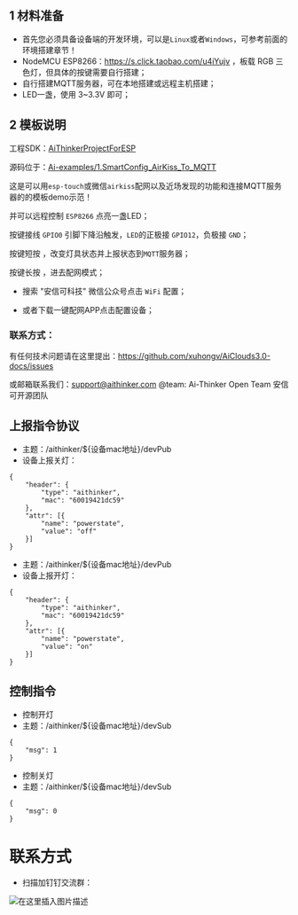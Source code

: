

## 1 材料准备

- 首先您必须具备设备端的开发环境，可以是`Linux`或者`Windows`，可参考前面的环境搭建章节！
- NodeMCU ESP8266：https://s.click.taobao.com/u4iYujv ，板载 RGB 三色灯，但具体的按键需要自行搭建；
- 自行搭建MQTT服务器，可在本地搭建或远程主机搭建；
- LED一盏，使用 3~3.3V 即可；

## 2 模板说明

 工程SDK：[AiThinkerProjectForESP](https://gitee.com/xuhongv/AiThinkerProjectForESP)

 源码位于：[Ai-examples/1.SmartConfig_AirKiss_To_MQTT](https://gitee.com/xuhongv/AiThinkerProjectForESP/tree/master/Ai-examples/1.SmartConfig_AirKiss_To_MQTT)

 这是可以用`esp-touch`或微信`airkiss`配网以及近场发现的功能和连接MQTT服务器的的模板demo示范！ 

 并可以远程控制 `ESP8266` 点亮一盏LED；
 
 按键接线 `GPIO0` 引脚下降沿触发，`LED`的正极接 `GPIO12`，负极接 `GND`；

 按键短按 ，改变灯具状态并上报状态到`MQTT`服务器；

 按键长按 ，进去配网模式；

 - 搜索 "安信可科技" 微信公众号点击 `WiFi` 配置；

 - 或者下载一键配网APP点击配置设备；


 ### 联系方式：
 
 有任何技术问题请在这里提出：https://github.com/xuhongv/AiClouds3.0-docs/issues
 
 或邮箱联系我们：support@aithinker.com @team: Ai-Thinker Open Team 安信可开源团队
 

## 上报指令协议

- 主题：/aithinker/${设备mac地址}/devPub
- 设备上报关灯：

```
{
	"header": {
		"type": "aithinker",
		"mac": "60019421dc59"
	},
	"attr": [{
		"name": "powerstate",
		"value": "off"
	}]
}
```

- 主题：/aithinker/${设备mac地址}/devPub
- 设备上报开灯：

```
{
	"header": {
		"type": "aithinker",
		"mac": "60019421dc59"
	},
	"attr": [{
		"name": "powerstate",
		"value": "on"
	}]
}
```
## 控制指令

- 控制开灯
- 主题：/aithinker/${设备mac地址}/devSub

```
{
	"msg": 1
}
```

- 控制关灯
- 主题：/aithinker/${设备mac地址}/devSub

```
{
	"msg": 0
}
```

# 联系方式

- 扫描加钉钉交流群：

![在这里插入图片描述](../_media/quick/dingding_qr.JPG ':size=300x400')